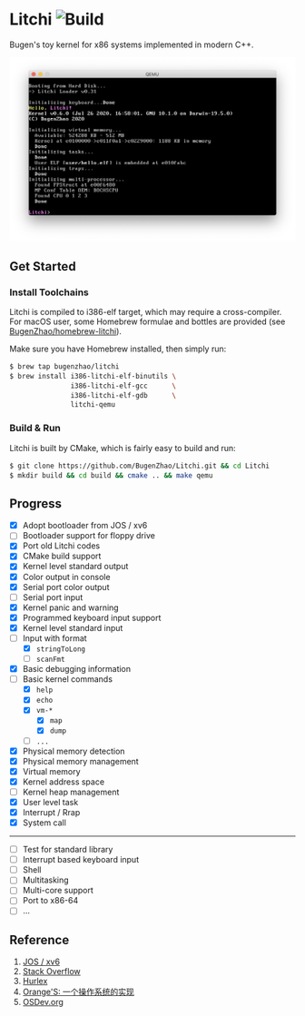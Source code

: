 # Litchi ![Build](https://github.com/BugenZhao/Litchi/workflows/Build/badge.svg)

Bugen's toy kernel for x86 systems implemented in modern C++.

![litchi](docs/0.6.0.png)

## Get Started

### Install Toolchains

Litchi is compiled to i386-elf target, which may require a cross-compiler. For macOS user, some Homebrew formulae and bottles are provided (see [BugenZhao/homebrew-litchi](https://github.com/BugenZhao/homebrew-litchi)).

Make sure you have Homebrew installed, then simply run:

```bash
$ brew tap bugenzhao/litchi
$ brew install i386-litchi-elf-binutils \
               i386-litchi-elf-gcc      \
               i386-litchi-elf-gdb      \
               litchi-qemu
```

### Build & Run

Litchi is built by CMake, which is fairly easy to build and run:

```bash
$ git clone https://github.com/BugenZhao/Litchi.git && cd Litchi
$ mkdir build && cd build && cmake .. && make qemu
```




## Progress
- [x] Adopt bootloader from JOS / xv6
- [ ] Bootloader support for floppy drive
- [x] Port old Litchi codes
- [x] CMake build support
- [x] Kernel level standard output
- [x] Color output in console
- [x] Serial port color output
- [ ] Serial port input
- [x] Kernel panic and warning
- [x] Programmed keyboard input support
- [x] Kernel level standard input
- [ ] Input with format
    - [x] `stringToLong`
    - [ ] `scanFmt`
- [x] Basic debugging information
- [ ] Basic kernel commands
    - [x] `help`
    - [x] `echo`
    - [x] `vm-*`
        - [x] `map`
        - [x] `dump`
    - [ ] `...`
- [x] Physical memory detection
- [x] Physical memory management
- [x] Virtual memory
- [x] Kernel address space
- [ ] Kernel heap management
- [x] User level task
- [x] Interrupt / Rrap
- [x] System call

---
- [ ] Test for standard library
- [ ] Interrupt based keyboard input
- [ ] Shell
- [ ] Multitasking
- [ ] Multi-core support
- [ ] Port to x86-64
- [ ] ...

## Reference
1. [JOS / xv6](https://pdos.csail.mit.edu/6.828/2018/schedule.html)
2. [Stack Overflow](https://stackoverflow.com)
3. [Hurlex](http://hurlex.0xffffff.org)
4. [Orange'S: 一个操作系统的实现](https://book.douban.com/subject/3735649/)
5. [OSDev.org](https://wiki.osdev.org)
